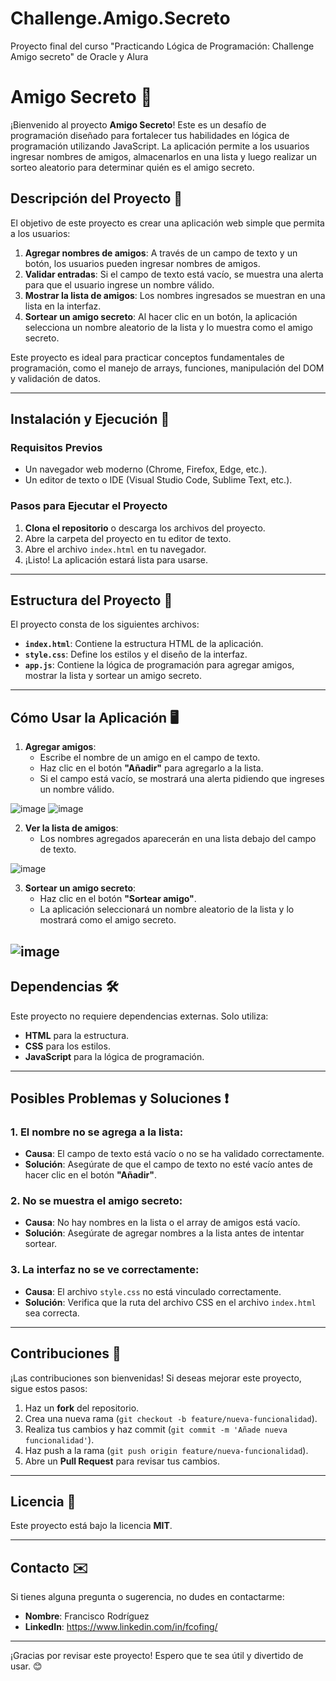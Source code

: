 # Challenge.Amigo.Secreto
Proyecto final del curso "Practicando Lógica de Programación: Challenge Amigo secreto" de Oracle y Alura

# Amigo Secreto 🎁

¡Bienvenido al proyecto **Amigo Secreto**! Este es un desafío de programación diseñado para fortalecer tus habilidades en lógica de programación utilizando JavaScript. La aplicación permite a los usuarios ingresar nombres de amigos, almacenarlos en una lista y luego realizar un sorteo aleatorio para determinar quién es el amigo secreto.

## Descripción del Proyecto 📝

El objetivo de este proyecto es crear una aplicación web simple que permita a los usuarios:

1. **Agregar nombres de amigos**: A través de un campo de texto y un botón, los usuarios pueden ingresar nombres de amigos.
2. **Validar entradas**: Si el campo de texto está vacío, se muestra una alerta para que el usuario ingrese un nombre válido.
3. **Mostrar la lista de amigos**: Los nombres ingresados se muestran en una lista en la interfaz.
4. **Sortear un amigo secreto**: Al hacer clic en un botón, la aplicación selecciona un nombre aleatorio de la lista y lo muestra como el amigo secreto.

Este proyecto es ideal para practicar conceptos fundamentales de programación, como el manejo de arrays, funciones, manipulación del DOM y validación de datos.

---

## Instalación y Ejecución 🚀

### Requisitos Previos
- Un navegador web moderno (Chrome, Firefox, Edge, etc.).
- Un editor de texto o IDE (Visual Studio Code, Sublime Text, etc.).

### Pasos para Ejecutar el Proyecto
1. **Clona el repositorio** o descarga los archivos del proyecto.
2. Abre la carpeta del proyecto en tu editor de texto.
3. Abre el archivo `index.html` en tu navegador.
4. ¡Listo! La aplicación estará lista para usarse.

---

## Estructura del Proyecto 📂

El proyecto consta de los siguientes archivos:

- **`index.html`**: Contiene la estructura HTML de la aplicación.
- **`style.css`**: Define los estilos y el diseño de la interfaz.
- **`app.js`**: Contiene la lógica de programación para agregar amigos, mostrar la lista y sortear un amigo secreto.

---

## Cómo Usar la Aplicación 🖥️

1. **Agregar amigos**:
   - Escribe el nombre de un amigo en el campo de texto.
   - Haz clic en el botón **"Añadir"** para agregarlo a la lista.
   - Si el campo está vacío, se mostrará una alerta pidiendo que ingreses un nombre válido.

![image](https://github.com/user-attachments/assets/1997bc81-0c5e-4582-8bc3-4ba182e0722e)
![image](https://github.com/user-attachments/assets/972b1e22-0b0f-409a-b4cb-fd5a6a933ab8)

2. **Ver la lista de amigos**:
   - Los nombres agregados aparecerán en una lista debajo del campo de texto.

![image](https://github.com/user-attachments/assets/110d601f-c5e4-4c70-bc39-d6b26a1f492c)

3. **Sortear un amigo secreto**:
   - Haz clic en el botón **"Sortear amigo"**.
   - La aplicación seleccionará un nombre aleatorio de la lista y lo mostrará como el amigo secreto.

![image](https://github.com/user-attachments/assets/ad32b89e-701b-4ff5-a77b-f63b43eb2364)
---

## Dependencias 🛠️

Este proyecto no requiere dependencias externas. Solo utiliza:
- **HTML** para la estructura.
- **CSS** para los estilos.
- **JavaScript** para la lógica de programación.

---

## Posibles Problemas y Soluciones ❗

### 1. **El nombre no se agrega a la lista**:
   - **Causa**: El campo de texto está vacío o no se ha validado correctamente.
   - **Solución**: Asegúrate de que el campo de texto no esté vacío antes de hacer clic en el botón **"Añadir"**.

### 2. **No se muestra el amigo secreto**:
   - **Causa**: No hay nombres en la lista o el array de amigos está vacío.
   - **Solución**: Asegúrate de agregar nombres a la lista antes de intentar sortear.

### 3. **La interfaz no se ve correctamente**:
   - **Causa**: El archivo `style.css` no está vinculado correctamente.
   - **Solución**: Verifica que la ruta del archivo CSS en el archivo `index.html` sea correcta.

---

## Contribuciones 🤝

¡Las contribuciones son bienvenidas! Si deseas mejorar este proyecto, sigue estos pasos:

1. Haz un **fork** del repositorio.
2. Crea una nueva rama (`git checkout -b feature/nueva-funcionalidad`).
3. Realiza tus cambios y haz commit (`git commit -m 'Añade nueva funcionalidad'`).
4. Haz push a la rama (`git push origin feature/nueva-funcionalidad`).
5. Abre un **Pull Request** para revisar tus cambios.

---

## Licencia 📄

Este proyecto está bajo la licencia **MIT**.

---

## Contacto ✉️

Si tienes alguna pregunta o sugerencia, no dudes en contactarme:

- **Nombre**: Francisco Rodríguez
- **LinkedIn**: https://www.linkedin.com/in/fcofing/

---

¡Gracias por revisar este proyecto! Espero que te sea útil y divertido de usar. 😊
